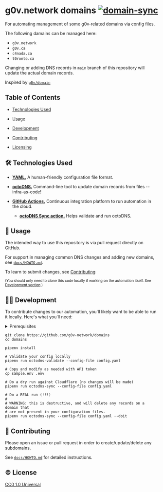 # g0v.network domains [![domain-sync][badge]][workflows]

For automating management of some g0v-related domains via config files.

The following damains can be managed here:
- `g0v.network`
- `g0v.ca`
- `c4nada.ca`
- `t0ronto.ca`

Changing or adding DNS records in `main` branch of this repository will update
the actual domain records.

Inspired by [`g0v/domain`][g0v/domain]

   [g0v/domain]: https://github.com/g0v/domain

## Table of Contents

- [Technologies Used][tech]
- [Usage][usage]
- [Development][dev]
- [Contributing][contrib]
- [Licensing][license]

   [tech]: #hammer_and_wrench-technologies-used
   [usage]: #balloon-usage
   [dev]: #woman_technologist-development
   [contrib]: #muscle-contributing
   [license]: #copyright-license

## :hammer_and_wrench: Technologies Used

- [**YAML.**][yaml] A human-friendly configuration file format.
- [**octoDNS.**][octodns] Command-line tool to update domain records from files -- infra-as-code!
- [**GitHub Actions.**][gh-actions] Continuous integration platform to run automation in the cloud.
  - [**octoDNS Sync action.**][octosync] Helps validate and run octoDNS.

   [yaml]: https://docs.ansible.com/ansible/latest/reference_appendices/YAMLSyntax.html
   [octodns]: https://github.com/octodns/octodns
   [gh-actions]: https://github.com/features/actions
   [octosync]: https://github.com/solvaholic/octodns-sync

## :balloon: Usage

The intended way to use this repository is via pull request directly on GitHub.

For support in managing common DNS changes and adding new domains, see
[`docs/HOWTO.md`](/docs/HOWTO.md).

To learn to submit changes, see [Contributing][contrib]

<sub>(You should only need to clone this code locally if working on the
automation itself. See <a href="#woman_technologist-development">Development section</a>.)</sub>

## :woman_technologist: Development

To contribute changes to our automation, you'll likely want to be able to run it locally. Here's what you'll need:

<details>
  <summary>Prerequisites</summary>

  - [Install][py3] Python 3
  - [Install][pipenv] `pipenv`.
  - [Register][cf-user] a Cloudflare user account
    - any non-special account will do
  - [Add][cf-website] each Cloudflare domain/zone/website (those mentioned above)
    - you can "fake it" by initiating the import process, without activating (ie. no need to have access to the actual domain)
  - Generate a properly scoped Cloudflare API token
    - [Documentation][cf-token-docs] for creating tokens [in your profile][cf-token]
    - Permissions: `Zone | DNS | Edit`
    - Zone Resources: `Include | Specific zone | example.com` for each zone/domain
      - Alternatively: `Include | All zones from an account`

</details>

   [py3]: https://realpython.com/installing-python/
   [pipenv]: https://pipenv.pypa.io/en/latest/#install-pipenv-today
   [cf-user]: https://dash.cloudflare.com/sign-up
   [cf-website]: https://support.cloudflare.com/hc/en-us/articles/201720164-Creating-a-Cloudflare-account-and-adding-a-website
   [cf-token-docs]: https://support.cloudflare.com/hc/en-us/articles/200167836-Managing-API-Tokens-and-Keys#12345680
   [cf-token]: https://dash.cloudflare.com/profile/api-tokens

```
git clone https://github.com/g0v-network/domains
cd domains

pipenv install

# Validate your config locally
pipenv run octodns-validate --config-file config.yaml

# Copy and modify as needed with API token
cp sample.env .env

# Do a dry run against Cloudflare (no changes will be made)
pipenv run octodns-sync --config-file config.yaml

# Do a REAL run (!!!)
#
# WARNING: this is destructive, and will delete any records on a domain that
# are not present in your configuration files.
pipenv run octodns-sync --config-file config.yaml --doit
```

## :muscle: Contributing

Please open an issue or pull request in order to create/update/delete any
subdomains.

See [`docs/HOWTO.md`](/docs/HOWTO.md) for detailed instructions.

## :copyright: License

[CC0 1.0 Universal](https://creativecommons.org/publicdomain/zero/1.0/)

<!-- Links -->

   <!-- Pre-filled file contents url encoded via tool. See: https://meyerweb.com/eric/tools/dencoder/ -->
   [new-subdomain]: https://github.com/g0v-network/domains/new/main?filename=g0v.network./my.example.g0v.network.yaml&value=my.example%3A%0A%20%20-%20type%3A%20A%0A%20%20%20%20values%3A%0A%20%20%20%20%20%20-%20123.45.67.89%0A%20%20%20%20metdata%3A%0A%20%20%20%20%20%20repository%3A%20https%3A%2F%2Fgithub.com%2Fg0v-network%2Ffoo%0A%20%20%20%20%20%20maintainer%3A%0A%20%20%20%20%20%20%20%20-%20some-github-user
   [badge]: https://github.com/g0v-network/domains/workflows/domain-sync/badge.svg?branch=main
   [workflows]: https://github.com/g0v-network/domains/actions?query=workflow:domain-sync
